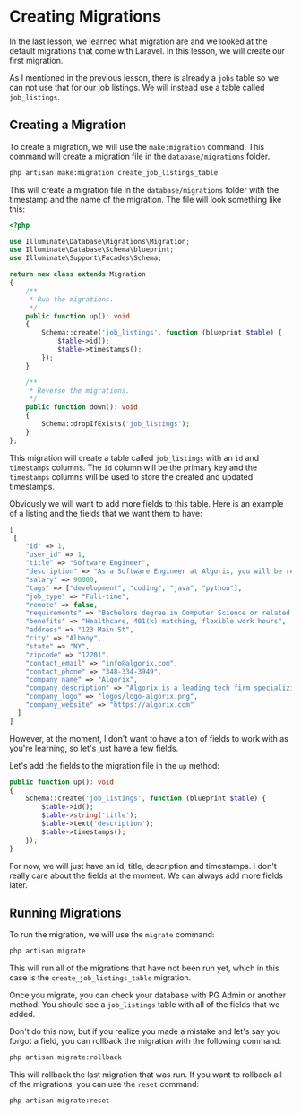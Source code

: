 # Creating Migrations

In the last lesson, we learned what migration are and we looked at the default migrations that come with Laravel. In this lesson, we will create our first migration.

As I mentioned in the previous lesson, there is already a `jobs` table so we can not use that for our job listings. We will instead use a table called `job_listings`.

## Creating a Migration

To create a migration, we will use the `make:migration` command. This command will create a migration file in the `database/migrations` folder.

```bash
php artisan make:migration create_job_listings_table
```

This will create a migration file in the `database/migrations` folder with the timestamp and the name of the migration. The file will look something like this:

```php
<?php

use Illuminate\Database\Migrations\Migration;
use Illuminate\Database\Schema\blueprint;
use Illuminate\Support\Facades\Schema;

return new class extends Migration
{
    /**
     * Run the migrations.
     */
    public function up(): void
    {
        Schema::create('job_listings', function (blueprint $table) {
            $table->id();
            $table->timestamps();
        });
    }

    /**
     * Reverse the migrations.
     */
    public function down(): void
    {
        Schema::dropIfExists('job_listings');
    }
};
```

This migration will create a table called `job_listings` with an `id` and `timestamps` columns. The `id` column will be the primary key and the `timestamps` columns will be used to store the created and updated timestamps.

Obviously we will want to add more fields to this table. Here is an example of a listing and the fields that we want them to have:

```php
[
 [
    "id" => 1,
    "user_id" => 1,
    "title" => "Software Engineer",
    "description" => "As a Software Engineer at Algorix, you will be responsible for designing, developing, and maintaining high-quality software applications. You will work closely with cross-functional teams to deliver scalable and efficient solutions that meet business needs. The role involves writing clean, maintainable code, participating in code reviews, and staying current with industry trends to ensure our technology stack remains cutting-edge.",
    "salary" => 90000,
    "tags" => ["development", "coding", "java", "python"],
    "job_type" => "Full-time",
    "remote" => false,
    "requirements" => "Bachelors degree in Computer Science or related field, 3+ years of software development experience",
    "benefits" => "Healthcare, 401(k) matching, flexible work hours",
    "address" => "123 Main St",
    "city" => "Albany",
    "state" => "NY",
    "zipcode" => "12201",
    "contact_email" => "info@algorix.com",
    "contact_phone" => "348-334-3949",
    "company_name" => "Algorix",
    "company_description" => "Algorix is a leading tech firm specializing in innovative software solutions and cutting-edge technology.",
    "company_logo" => "logos/logo-algorix.png",
    "company_website" => "https://algorix.com"
  ]
]
```

However, at the moment, I don't want to have a ton of fields to work with as you're learning, so let's just have a few fields.

Let's add the fields to the migration file in the `up` method:

```php
public function up(): void
{
    Schema::create('job_listings', function (blueprint $table) {
        $table->id();
        $table->string('title');
        $table->text('description');
        $table->timestamps();
    });
}
```

For now, we will just have an id, title, description and timestamps. I don't really care about the fields at the moment. We can always add more fields later.

## Running Migrations

To run the migration, we will use the `migrate` command:

```bash
php artisan migrate
```

This will run all of the migrations that have not been run yet, which in this case is the `create_job_listings_table` migration.

Once you migrate, you can check your database with PG Admin or another method. You should see a `job_listings` table with all of the fields that we added.

Don't do this now, but if you realize you made a mistake and let's say you forgot a field, you can rollback the migration with the following command:

```bash
php artisan migrate:rollback
```

This will rollback the last migration that was run. If you want to rollback all of the migrations, you can use the `reset` command:

```bash
php artisan migrate:reset
```
